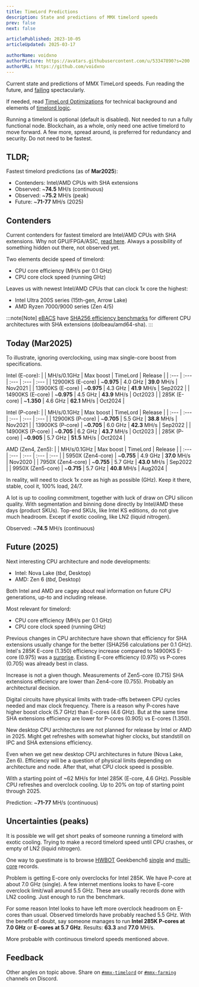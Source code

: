 ```yaml
---
title: TimeLord Predictions
description: State and predictions of MMX timelord speeds
prev: false
next: false

articlePublished: 2023-10-05
articleUpdated: 2025-03-17

authorName: voidxno
authorPicture: https://avatars.githubusercontent.com/u/53347890?s=200
authorURL: https://github.com/voidxno
---
```


Current state and predictions of MMX TimeLord speeds. Fun reading the future, and [failing](https://discord.com/channels/852982773963161650/1026219599311675493/1307377841070932009) spectacularly.

If needed, read [TimeLord Optimizations](../../../articles/timelord/timelord-optimizations/) for technical background and elements of [timelord logic](../../../articles/timelord/timelord-optimizations/#logic).

Running a timelord is optional (default is disabled). Not needed to run a fully functional node. Blockchain, as a whole, only need one active timelord to move forward. A few more, spread around, is preferred for redundancy and security. Do not need to be fastest.

## TLDR;

Fastest timelord predictions (as of **Mar2025**):

- Contenders: Intel/AMD CPUs with SHA extensions
- Observed: ~**74.5** MH/s (continuous)
- Observed: ~**75.2** MH/s (peak)
- Future: ~**71-77** MH/s (2025)

## Contenders

Current contenders for fastest timelord are Intel/AMD CPUs with SHA extensions. Why not GPU/FPGA/ASIC, [read here](../../../articles/timelord/timelord-optimizations/#why-not-gpufpgaasic). Always a possibility of something hidden out there, not observed yet.

Two elements decide speed of timelord:
- CPU core efficiency (MH/s per 0.1 GHz)
- CPU core clock speed (running GHz)

Leaves us with newest Intel/AMD CPUs that can clock 1x core the highest:
- Intel Ultra 200S series (15th-gen, Arrow Lake)
- AMD Ryzen 7000/9000 series (Zen 4/5)

:::note[Note]
[eBACS](https://bench.cr.yp.to) have [SHA256 efficiency benchmarks](https://bench.cr.yp.to/impl-hashblocks/sha256.html) for different CPU architectures with SHA extensions (dolbeau/amd64-sha).
:::

## Today (Mar2025)

To illustrate, ignoring overclocking, using max single-core boost from specifications.

Intel (E-core):
| | MH/s/0.1GHz | Max boost | TimeLord | Release |
| :--- | :--- | :--- | :--- | :--- |
| 12900KS (E-core) | ~**0.975** | 4.0 GHz | **39.0** MH/s | Nov2021 |
| 13900KS (E-core) | ~**0.975** | 4.3 GHz | **41.9** MH/s | Sep2022 |
| 14900KS (E-core) | ~**0.975** | 4.5 GHz | **43.9** MH/s | Oct2023 |
| 285K (E-core) | ~**1.350** | 4.6 GHz | **62.1** MH/s | Oct2024 |

Intel (P-core):
| | MH/s/0.1GHz | Max boost | TimeLord | Release |
| :--- | :--- | :--- | :--- | :--- |
| 12900KS (P-core) | ~**0.705** | 5.5 GHz | **38.8** MH/s | Nov2021 |
| 13900KS (P-core) | ~**0.705** | 6.0 GHz | **42.3** MH/s | Sep2022 |
| 14900KS (P-core) | ~**0.705** | 6.2 GHz | **43.7** MH/s | Oct2023 |
| 285K (P-core) | ~**0.905** | 5.7 GHz | **51.5** MH/s | Oct2024 |

AMD (Zen4, Zen5):
| | MH/s/0.1GHz | Max boost | TimeLord | Release |
| :--- | :--- | :--- | :--- | :--- |
| 5950X (Zen4-core) | ~**0.755** | 4.9 GHz | **37.0** MH/s | Nov2020 |
| 7950X (Zen4-core) | ~**0.755** | 5.7 GHz | **43.0** MH/s | Sep2022 |
| 9950X (Zen5-core) | ~**0.715** | 5.7 GHz | **40.8** MH/s | Aug2024 |

In reality, will need to clock 1x core as high as possible (GHz). Keep it there, stable, cool it, 100% load, 24/7.

A lot is up to cooling commitment, together with luck of draw on CPU silicon quality. With segmentation and binning done directly by Intel/AMD these days (product SKUs). Top-end SKUs, like Intel KS editions, do not give much headroom. Except if exotic cooling, like LN2 (liquid nitrogen).

Observed: ~**74.5** MH/s (continuous)

## Future (2025)

Next interesting CPU architecture and node developments:
- Intel: Nova Lake (_tbd_, Desktop)
- AMD: Zen 6 (_tbd_, Desktop)

Both Intel and AMD are cagey about real information on future CPU generations, up-to and including release.

Most relevant for timelord:
- CPU core efficiency (MH/s per 0.1 GHz)
- CPU core clock speed (running GHz)

Previous changes in CPU architecture have shown that efficiency for SHA extensions usually change for the better (SHA256 calculations per 0.1 GHz). Intel's 285K E-core (1.350) efficiency increase compared to 14900KS E-core (0.975) was a [surprise](https://discord.com/channels/852982773963161650/1026219599311675493/1307377841070932009). Existing E-core efficiency (0.975) vs P-cores (0.705) was already best in class.

Increase is not a given though. Measurements of Zen5-core (0.715) SHA extensions efficiency are lower than Zen4-core (0.755). Probably an architectural decision.

Digital circuits have physical limits with trade-offs between CPU cycles needed and max clock frequency. There is a reason why P-cores have higher boost clock (5.7 GHz) than E-cores (4.6 GHz). But at the same time SHA extensions efficiency are lower for P-cores (0.905) vs E-cores (1.350).

New desktop CPU architectures are not planned for release by Intel or AMD in 2025. Might get refreshes with somewhat higher clocks, but standstill on IPC and SHA extensions efficiency.

Even when we get new desktop CPU architectures in future (Nova Lake, Zen 6). Efficiency will be a question of physical limits depending on architecture and node. After that, what CPU clock speed is possible.

With a starting point of ~62 MH/s for Intel 285K (E-core, 4.6 GHz). Possible CPU refreshes and overclock cooling. Up to 20% on top of starting point through 2025.

Prediction: ~**71-77** MH/s (continuous)

## Uncertainties (peaks)

It is possible we will get short peaks of someone running a timelord with exotic cooling. Trying to make a record timelord speed until CPU crashes, or empty of LN2 (liquid nitrogen).

One way to guestimate is to browse [HWBOT](https://hwbot.org/hardware/processors) Geekbench6 [single](https://hwbot.org/benchmark/geekbench6_-_single_core/) and [multi-core](https://hwbot.org/benchmark/geekbench6_-_multi_core/) records.

Problem is getting E-core only overclocks for Intel 285K. We have P-core at about 7.0 GHz (single). A few internet mentions looks to have E-core overclock limit/wall around 5.5 GHz. These are usually records done with LN2 cooling. Just enough to run the benchmark.

For some reason Intel looks to have left more overclock headroom on E-cores than usual. Observed timelords have probably reached 5.5 GHz. With the benefit of doubt, say someone manages to run **Intel 285K P-cores at 7.0 GHz** or **E-cores at 5.7 GHz**. Results: **63.3** and **77.0** MH/s.

More probable with continuous timelord speeds mentioned above.

## Feedback

Other angles on topic above. Share on [`#mmx-timelord`](https://discord.com/channels/852982773963161650/1026219599311675493) or [`#mmx-farming`](https://discord.com/channels/852982773963161650/853417165980827657) channels on Discord.
